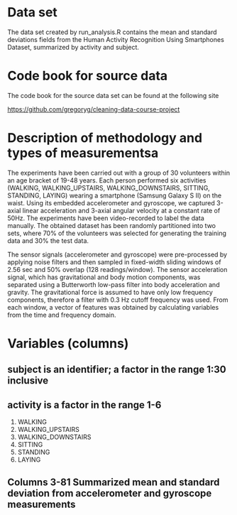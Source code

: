 # Data set
  The data set created by run_analysis.R contains the mean and standard deviations fields
  from the Human Activity Recognition Using Smartphones Dataset, summarized by activity
  and subject.  

# Code book for source data

The code book for the source data set can be found at the following site

<https://github.com/gregoryg/cleaning-data-course-project>

# Description of methodology and types of measurementsa

The experiments have been carried out with a group of 30 volunteers
within an age bracket of 19-48 years. Each person performed six
activities (WALKING, WALKING_UPSTAIRS, WALKING_DOWNSTAIRS, SITTING,
STANDING, LAYING) wearing a smartphone (Samsung Galaxy S II) on the
waist. Using its embedded accelerometer and gyroscope, we captured
3-axial linear acceleration and 3-axial angular velocity at a constant
rate of 50Hz. The experiments have been video-recorded to label the
data manually. The obtained dataset has been randomly partitioned into
two sets, where 70% of the volunteers was selected for generating the
training data and 30% the test data.

The sensor signals (accelerometer and gyroscope) were pre-processed by
applying noise filters and then sampled in fixed-width sliding windows
of 2.56 sec and 50% overlap (128 readings/window). The sensor
acceleration signal, which has gravitational and body motion
components, was separated using a Butterworth low-pass filter into
body acceleration and gravity. The gravitational force is assumed to
have only low frequency components, therefore a filter with 0.3 Hz
cutoff frequency was used. From each window, a vector of features was
obtained by calculating variables from the time and frequency
domain. 


# Variables (columns)
## subject is an identifier; a factor in the range 1:30 inclusive
## activity is a factor in the range 1-6
   1. WALKING
   2. WALKING_UPSTAIRS
   3. WALKING_DOWNSTAIRS
   4. SITTING
   5. STANDING
   6. LAYING

## Columns 3-81 Summarized mean and standard deviation from accelerometer and gyroscope measurements
